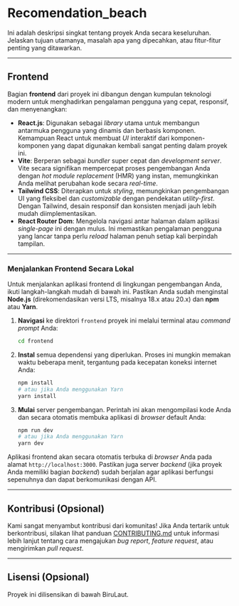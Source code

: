 # Recomendation_beach

Ini adalah deskripsi singkat tentang proyek Anda secara keseluruhan. Jelaskan tujuan utamanya, masalah apa yang dipecahkan, atau fitur-fitur penting yang ditawarkan.

---

## Frontend

Bagian **frontend** dari proyek ini dibangun dengan kumpulan teknologi modern untuk menghadirkan pengalaman pengguna yang cepat, responsif, dan menyenangkan:

* **React.js**: Digunakan sebagai *library* utama untuk membangun antarmuka pengguna yang dinamis dan berbasis komponen. Kemampuan React untuk membuat *UI* interaktif dari komponen-komponen yang dapat digunakan kembali sangat penting dalam proyek ini.
* **Vite**: Berperan sebagai *bundler* super cepat dan *development server*. Vite secara signifikan mempercepat proses pengembangan Anda dengan *hot module replacement* (HMR) yang instan, memungkinkan Anda melihat perubahan kode secara *real-time*.
* **Tailwind CSS**: Diterapkan untuk *styling*, memungkinkan pengembangan UI yang fleksibel dan *customizable* dengan pendekatan *utility-first*. Dengan Tailwind, desain responsif dan konsisten menjadi jauh lebih mudah diimplementasikan.
* **React Router Dom**: Mengelola navigasi antar halaman dalam aplikasi *single-page* ini dengan mulus. Ini memastikan pengalaman pengguna yang lancar tanpa perlu *reload* halaman penuh setiap kali berpindah tampilan.

---

### Menjalankan Frontend Secara Lokal

Untuk menjalankan aplikasi frontend di lingkungan pengembangan Anda, ikuti langkah-langkah mudah di bawah ini. Pastikan Anda sudah menginstal **Node.js** (direkomendasikan versi LTS, misalnya 18.x atau 20.x) dan **npm** atau **Yarn**.

1.  **Navigasi** ke direktori `frontend` proyek ini melalui terminal atau *command prompt* Anda:

    ```bash
    cd frontend
    ```

2.  **Instal** semua dependensi yang diperlukan. Proses ini mungkin memakan waktu beberapa menit, tergantung pada kecepatan koneksi internet Anda:

    ```bash
    npm install
    # atau jika Anda menggunakan Yarn
    yarn install
    ```

3.  **Mulai** server pengembangan. Perintah ini akan mengompilasi kode Anda dan secara otomatis membuka aplikasi di *browser* default Anda:

    ```bash
    npm run dev
    # atau jika Anda menggunakan Yarn
    yarn dev
    ```

Aplikasi frontend akan secara otomatis terbuka di *browser* Anda pada alamat `http://localhost:3000`. Pastikan juga server *backend* (jika proyek Anda memiliki bagian *backend*) sudah berjalan agar aplikasi berfungsi sepenuhnya dan dapat berkomunikasi dengan API.

---

## Kontribusi (Opsional)

Kami sangat menyambut kontribusi dari komunitas! Jika Anda tertarik untuk berkontribusi, silakan lihat panduan [CONTRIBUTING.md](CONTRIBUTING.md) untuk informasi lebih lanjut tentang cara mengajukan *bug report*, *feature request*, atau mengirimkan *pull request*.

---

## Lisensi (Opsional)

Proyek ini dilisensikan di bawah BiruLaut.